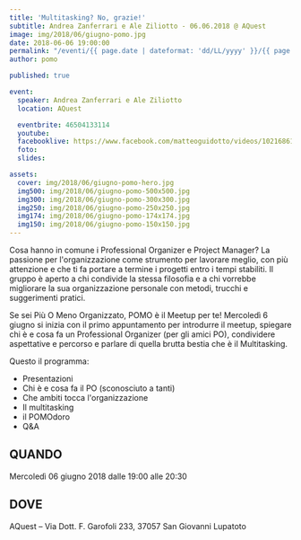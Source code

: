 ```yaml
---
title: 'Multitasking? No, grazie!'
subtitle: Andrea Zanferrari e Ale Ziliotto - 06.06.2018 @ AQuest
image: img/2018/06/giugno-pomo.jpg
date: 2018-06-06 19:00:00
permalink: "/eventi/{{ page.date | dateformat: 'dd/LL/yyyy' }}/{{ page.fileSlug | slug }}/index.html"
author: pomo

published: true

event:
  speaker: Andrea Zanferrari e Ale Ziliotto
  location: AQuest

  eventbrite: 46504133114
  youtube:
  facebooklive: https://www.facebook.com/matteoguidotto/videos/10216861398111138/
  foto:
  slides:

assets:
  cover: img/2018/06/giugno-pomo-hero.jpg
  img500: img/2018/06/giugno-pomo-500x500.jpg
  img300: img/2018/06/giugno-pomo-300x300.jpg
  img250: img/2018/06/giugno-pomo-250x250.jpg
  img174: img/2018/06/giugno-pomo-174x174.jpg
  img150: img/2018/06/giugno-pomo-150x150.jpg
---
```


Cosa hanno in comune i Professional Organizer e Project Manager? La passione per l'organizzazione come strumento per lavorare meglio, con più attenzione e che ti fa portare a termine i progetti entro i tempi stabiliti. Il gruppo è aperto a chi condivide la stessa filosofia e a chi vorrebbe migliorare la sua organizzazione personale con metodi, trucchi e suggerimenti pratici.

Se sei Più O Meno Organizzato, POMO è il Meetup per te!
Mercoledì 6 giugno si inizia con il primo appuntamento per introdurre il meetup, spiegare chi è e cosa fa un Professional Organizer (per gli amici PO), condividere aspettative e percorso e parlare di quella brutta bestia che è il Multitasking.

Questo il programma:

- Presentazioni
- Chi è e cosa fa il PO (sconosciuto a tanti)
- Che ambiti tocca l'organizzazione
- Il multitasking
- il POMOdoro
- Q&A

## QUANDO

Mercoledì 06 giugno 2018 dalle 19:00 alle 20:30

## DOVE

AQuest – Via Dott. F. Garofoli 233, 37057 San Giovanni Lupatoto
